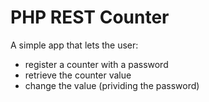 # PHP REST Counter

A simple app that lets the user:
* register a counter with a password
* retrieve the counter value
* change the value (prividing the password)

